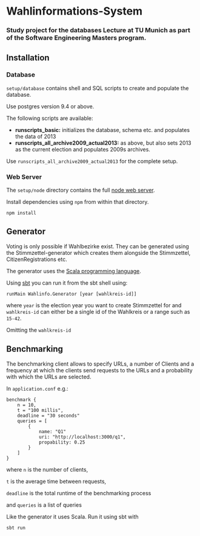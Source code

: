 # Wahlinformations-System
### Study project for the databases Lecture at TU Munich as part of the Software Engineering Masters program.

## Installation

### Database

`setup/database` contains shell and SQL scripts to create and populate the database.

Use postgres version 9.4 or above.

The following scripts are available:
- __runscripts_basic:__ initializes the database, schema etc. and populates the data of 2013
- __runscripts_all_archive2009_actual2013:__ as above, but also sets 2013 as the current election and populates 2009s archives.

Use `runscripts_all_archive2009_actual2013` for the complete setup.

### Web Server

The `setup/node` directory contains the full [node web server](https://nodejs.org/).

Install dependencies using `npm` from within that directory.

```
npm install
```

## Generator

Voting is only possible if Wahlbezirke exist.
They can be generated using the Stimmzettel-generator which creates them alongside the Stimmzettel, CitizenRegistrations etc.

The generator uses the [Scala programming language](http://scala-lang.org).

Using [sbt](http://www.scala-sbt.org) you can run it from the sbt shell using:

```
runMain Wahlinfo.Generator [year [wahlkreis-id]]
```

where `year` is the election year you want to create Stimmzettel for and
`wahlkreis-id` can either be a single id of the Wahlkreis or a range such as `15-42`.

Omitting the `wahlkreis-id`

## Benchmarking

The benchmarking client allows to specify URLs, a number of Clients and a frequency at which the clients send requests to the URLs and a probability with which the URLs are selected.

In `application.conf` e.g.:

```
benchmark {
    n = 10,
    t = "100 millis",
    deadline = "30 seconds"
    queries = [
        {
            name: "Q1"
            uri: "http://localhost:3000/q1",
            propability: 0.25
        }
    ]
}

```

where `n` is the number of clients,

`t` is the average time between requests,

`deadline` is the total runtime of the benchmarking process

and `queries` is a list of queries


Like the generator it uses Scala. Run it using sbt with
```
sbt run
```
